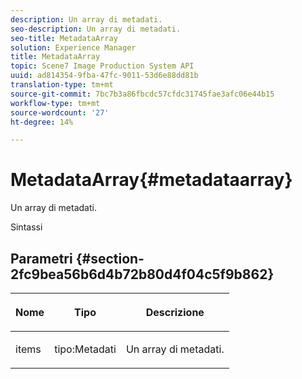```yaml
---
description: Un array di metadati.
seo-description: Un array di metadati.
seo-title: MetadataArray
solution: Experience Manager
title: MetadataArray
topic: Scene7 Image Production System API
uuid: ad814354-9fba-47fc-9011-53d6e88dd81b
translation-type: tm+mt
source-git-commit: 7bc7b3a86fbcdc57cfdc31745fae3afc06e44b15
workflow-type: tm+mt
source-wordcount: '27'
ht-degree: 14%

---
```



# MetadataArray{#metadataarray}

Un array di metadati.

Sintassi

## Parametri {#section-2fc9bea56b6d4b72b80d4f04c5f9b862}

<table id="table_04100BB8ABD84EF68B0A7CE3AD946414"> 
 <thead> 
  <tr> 
   <th colname="col1" class="entry"> <p>Nome </p> </th> 
   <th colname="col2" class="entry"> <p>Tipo </p> </th> 
   <th colname="col3" class="entry"> <p>Descrizione </p> </th> 
  </tr> 
 </thead>
 <tbody> 
  <tr> 
   <td colname="col1"> <p><span class="codeph"> <span class="varname"> items</span> </span> </p> </td> 
   <td colname="col2"> <p><span class="codeph"> tipo:Metadati</span> </p> </td> 
   <td colname="col3"> <p>Un array di metadati. </p> </td> 
  </tr> 
 </tbody> 
</table>

